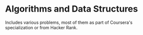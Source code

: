 # Algorithms and Data Structures

Includes various problems, most of them as part of Coursera's specialization or from Hacker Rank. 
